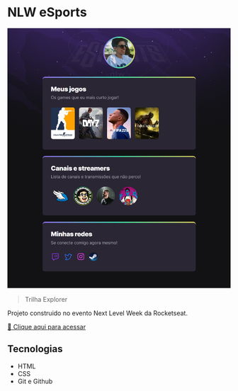 # NLW eSports 

![preview](./.github/preview.png)

> Trilha Explorer

Projeto construido no evento Next Level Week da Rocketseat.

[🔗 Clique aqui para acessar](https://reissjoao.github.io/NLW-eSports) 

## Tecnologias

- HTML
- CSS
- Git e Github
